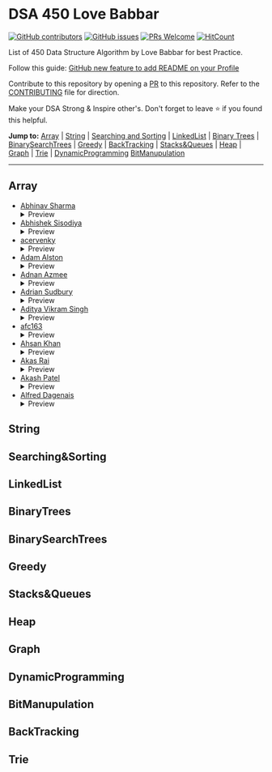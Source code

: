 # DSA 450 Love Babbar

[![GitHub contributors](https://img.shields.io/github/contributors/nouveau-riche/DSA-450-Love-Babbar)](https://github.com/nouveau-riche/DSA-450-Love-Babbar/graphs/contributors) [![GitHub issues](https://img.shields.io/github/issues/nouveau-riche/DSA-450-Love-Babbar)](https://github.com/nouveau-riche/DSA-450-Love-Babbar/issues) [![PRs Welcome](https://img.shields.io/badge/PRs-welcome-brightgreen.svg?style=flat-square)](https://github.com/coderjojo/creative-profile-readme/pulls) [![HitCount](https://views.whatilearened.today/views/github/nouveau-riche/DSA-450-Love-Babbar.svg)](https://github.com/nouveau-riche/DSA-450-Love-Babbar)

List of 450 Data Structure Algorithm by Love Babbar for best Practice.

Follow this guide: [GitHub new feature to add README on your Profile ](https://dev.to/nouveau-riche/github-new-feature-to-add-readme-on-your-profile-ggc)

Contribute to this repository by opening a [PR](./CONTRIBUTING.md) to this repository. Refer to the [CONTRIBUTING](./CONTRIBUTING.md) file for direction.

Make your DSA Strong & Inspire other's. Don't forget to leave :star: if you found this helpful.

**Jump to:** [Array](#array) | [String](#string) | [Searching and Sorting](#searchingandsorting) | [LinkedList](#linkedList) | [Binary Trees](#binarytrees) | [BinarySearchTrees](#binarysearchtrees) | [Greedy](#greedy) | [BackTracking](#backtracking) | [Stacks&Queues](#Stacks&Queues) | [Heap](#heap) | [Graph](#graph) | [Trie](#trie) | [DynamicProgramming](#dynamicprogramming) [BitManupulation](#bitmanupulation)

---

## Array

- [Abhinav Sharma](https://github.com/ABSphreak)
  <details>
    <summary>Preview</summary>
    <img src="EXAMPLES/ABSphreak.png">
  </details>
- [Abhishek Sisodiya](https://github.com/sisodiya2421)
  <details>
    <summary>Preview</summary>
    <img src="EXAMPLES/sisodiya2421.png">
  </details>
- [acervenky](https://github.com/acervenky)
  <details>
    <summary>Preview</summary>
    <img src="EXAMPLES/acervenky.png">
  </details>
- [Adam Alston](https://github.com/adamalston)
  <details>
    <summary>Preview</summary>
    <img src="EXAMPLES/AdamAlston.png">
  </details>
- [Adnan Azmee](https://github.com/adnanazmee)
  <details>
    <summary>Preview</summary>
    <img src="EXAMPLES/adnanazmee.jpg">
  </details>
- [Adrian Sudbury](https://github.com/asudbury)
  <details>
    <summary>Preview</summary>
    <img src="EXAMPLES/asudbury.png">
  </details>
- [Aditya Vikram Singh](https://github.com/AVS1508)
  <details>
    <summary>Preview</summary>
    <img src="EXAMPLES/AVS1508.png">
  </details>
- [afc163](https://github.com/afc163)
  <details>
    <summary>Preview</summary>
    <img src="EXAMPLES/afc163.png">
  </details>
- [Ahsan Khan](https://github.com/ahsankhan26)
  <details>
    <summary>Preview</summary>
    <img src="EXAMPLES/ahsankhan26.PNG">
  </details>
- [Akas Rai](https://github.com/akasrai)
  <details>
    <summary>Preview</summary>
    <img src="EXAMPLES/akasrai.png">
  </details>
- [Akash Patel](https://github.com/imakash3011)
  <details>
    <summary>Preview</summary>
    <img src="EXAMPLES/imakash3011.png">
  </details>
- [Alfred Dagenais](https://github.com/alfreddagenais)
  <details>
    <summary>Preview</summary>
    <img src="EXAMPLES/alfreddagenais.png">
  </details>


## String










## Searching&Sorting






## LinkedList






## BinaryTrees






## BinarySearchTrees







## Greedy


## Stacks&Queues

## Heap

## Graph

## DynamicProgramming

## BitManupulation






## BackTracking

## Trie





